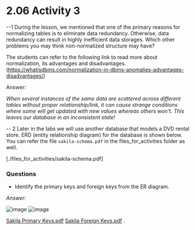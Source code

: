 # 2.06 Activity 3

--1 
During the lesson, we mentioned that one of the primary reasons for normalizing tables is to eliminate data redundancy. Otherwise, data redundancy can result in highly inefficient data storages. Which other problems you may think non-normalized structure may have?

The students can refer to the following link to read more about normalization, its advantages and disadvantages. (https://whatisdbms.com/normalization-in-dbms-anomalies-advantages-disadvantages/)


Answer:


*When several instances of the same data are scattered across different tables without proper 
relationship/link, it can cause strange conditions where some will get updated with new values 
whereas others won't. This leaves our database in an inconsistent state!*

-- 2
Later in the labs we will use another database that models a DVD rental store. ERD (entity relationship diagram) for the database is shown below. You can refer the file `sakila-schema.pdf` in the files_for_activities folder as well.

[./files_for_activities/sakila-schema.pdf]

### Questions

- Identify the primary keys and foreign keys from the ER diagram.

*Answer:*

![image](https://user-images.githubusercontent.com/63274055/146691318-d9e34136-e026-4e08-9fa3-c15fa66f866d.png)
![image](https://user-images.githubusercontent.com/63274055/146691339-48da0310-898d-4234-85e6-8002382902af.png)

[Sakila Primary Keys.pdf](https://github.com/jecastrom/dataV3_2.06_activities/files/7741626/Sakila.Primary.Keys.pdf)
[Sakila Foreign Keys.pdf](https://github.com/jecastrom/dataV3_2.06_activities/files/7741627/Sakila.Foreign.Keys.pdf)
.


